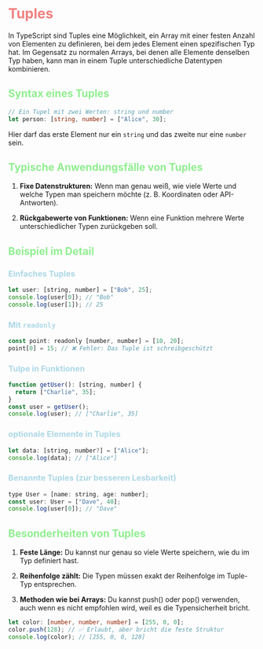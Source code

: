 # <span style="color: lightcoral"> Tuples
In TypeScript sind Tuples eine Möglichkeit, ein Array mit einer festen Anzahl von Elementen zu definieren, bei dem jedes Element einen spezifischen Typ hat. Im Gegensatz zu normalen Arrays, bei denen alle Elemente denselben Typ haben, kann man in einem Tuple unterschiedliche Datentypen kombinieren.

## <span style="color: lightgreen"> Syntax eines Tuples
```ts
// Ein Tupel mit zwei Werten: string und number
let person: [string, number] = ["Alice", 30];
```

Hier darf das erste Element nur ein `string` und das zweite nur eine `number` sein.

## <span style="color: lightgreen"> Typische Anwendungsfälle von Tuples
1. **Fixe Datenstrukturen:** Wenn man genau weiß, wie viele Werte und welche Typen man speichern möchte (z. B. Koordinaten oder API-Antworten).

2. **Rückgabewerte von Funktionen:** Wenn eine Funktion mehrere Werte unterschiedlicher Typen zurückgeben soll.

## <span style="color: lightgreen"> Beispiel im Detail

### <span style="color: lightblue"> Einfaches Tuples
```js
let user: [string, number] = ["Bob", 25];
console.log(user[0]); // "Bob"
console.log(user[1]); // 25
```

### <span style="color: lightblue">Mit `readonly`
```js
const point: readonly [number, number] = [10, 20];
point[0] = 15; // ❌ Fehler: Das Tuple ist schreibgeschützt
```

### <span style="color: lightblue">Tulpe in Funktionen
```js
function getUser(): [string, number] {
  return ["Charlie", 35];
}
const user = getUser();
console.log(user); // ["Charlie", 35]
```

### <span style="color: lightblue">optionale Elemente in Tuples
```js
let data: [string, number?] = ["Alice"];
console.log(data); // ["Alice"]
```

### <span style="color: lightblue">Benannte Tuples (zur besseren Lesbarkeit)
```js
type User = [name: string, age: number];
const user: User = ["Dave", 40];
console.log(user[0]); // "Dave"
```

## <span style="color: lightgreen"> Besonderheiten von Tuples
1. **Feste Länge:** Du kannst nur genau so viele Werte speichern, wie du im Typ definiert hast.

2. **Reihenfolge zählt:** Die Typen müssen exakt der Reihenfolge im Tuple-Typ entsprechen.

3. **Methoden wie bei Arrays:** Du kannst push() oder pop() verwenden, auch wenn es nicht empfohlen wird, weil es die Typensicherheit bricht.

```ts
let color: [number, number, number] = [255, 0, 0];
color.push(128); // ✅ Erlaubt, aber bricht die feste Struktur
console.log(color); // [255, 0, 0, 128]
```
